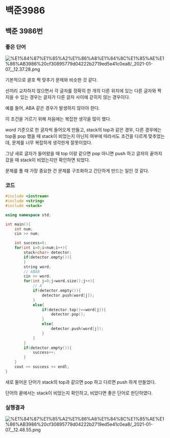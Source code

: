 # 백준3986

## 백준 3986번

### 좋은 단어

![%E1%84%87%E1%85%A2%E1%86%A8%E1%84%8C%E1%85%AE%E1%86%AB3986%20cf30895779d04222b2719ed5e41c0ea8/_2021-01-07__12.37.28.png](%E1%84%87%E1%85%A2%E1%86%A8%E1%84%8C%E1%85%AE%E1%86%AB3986%20cf30895779d04222b2719ed5e41c0ea8/_2021-01-07__12.37.28.png)

기본적으로 괄호 짝 맞추기 문제와 비슷한 것 같다. 

선끼리 교차하지 않으면서 각 글자를 정확히 한 개의 다른 위치에 있는 다른 글자와 짝 지을 수 있는 경우는 글자가 다른 글자 사이에 갇히지 않는 경우이다. 

예를 들어, ABA 같은 경우가 발생하지 않아야 한다. 

이 조건을 거르기 위해 처음에는 복잡한 생각을 많이 했다. 

word 기준으로 한 글자씩 들어오게 만들고, stack의 top과 같은 경우, 다른 경우에는 top을 pop 했을 때 stack이 비었는지 아닌지 여부에 따라서도 조건을 다르게 맞추었는데, 문제를 너무 복잡하게 생각한게 잘못이었다. 

그냥 새로 글자가 들어왔을 때 top 이랑 같으면 pop 아니면 push 하고 글자의 끝까지 갔을 때 stack이 비었는지만 확인하면 되었다. 

문제를 풀 때 가장 중요한 건 문제를 구조화하고 간단하게 만드는 일인 것 같다. 

### 코드

```cpp
#include <iostream>
#include <string>
#include <stack>

using namespace std;

int main(){
    int num;
    cin >> num;

    int success=0;
    for(int i=0;i<num;i++){
        stack<char> detector;
        if(detector.empty()){
        }
        string word;
        // ABAB
        cin >> word;
        for(int j=0;j<word.size();j++){
            // A
            if(detector.empty()){
                detector.push(word[j]);
            }
            else{
                if(detector.top()==word[j]){
                    detector.pop();
                }
                else{
                    detector.push(word[j]);
                }
            }
        }
        if(detector.empty()){
            success++;
        }
    }
    cout << success << endl;
}
```

새로 들어온 단어가 stack의 top과 같으면 pop 하고 다르면 push 하게 만들었다. 

단어의 끝에서는 stack이 비었는지 확인하고, 비었다면 좋은 단어로 판단하였다. 

### 실행결과

![%E1%84%87%E1%85%A2%E1%86%A8%E1%84%8C%E1%85%AE%E1%86%AB3986%20cf30895779d04222b2719ed5e41c0ea8/_2021-01-07__12.48.55.png](%E1%84%87%E1%85%A2%E1%86%A8%E1%84%8C%E1%85%AE%E1%86%AB3986%20cf30895779d04222b2719ed5e41c0ea8/_2021-01-07__12.48.55.png)